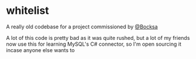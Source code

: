 # whitelist

A really old codebase for a project commissioned by [@Bocksa](https://github.com/bocksa)

A lot of this code is pretty bad as it was quite rushed, but a lot of my friends now use this for learning MySQL's C# connector, so I'm open sourcing it incase anyone else wants to
